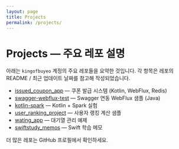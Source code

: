 ```yaml
---
layout: page
title: Projects
permalink: /projects/
---
```



# Projects — 주요 레포 설명


아래는 `kingofbuyeo` 계정의 주요 레포들을 요약한 것입니다. 각 항목은 레포의 README / 최근 업데이트 날짜를 참고해 작성되었습니다.


- [issued_coupon_app](/projects/issued_coupon_app) — 쿠폰 발급 시스템 (Kotlin, WebFlux, Redis)
- [swagger-webflux-test](/projects/swagger-webflux-test) — Swagger 연동 WebFlux 샘플 (Java)
- [kotlin-spark](/projects/kotlin-spark) — Kotlin + Spark 실험
- [user_ranking_project](/projects/user_ranking_project) — 사용자 랭킹 계산 샘플
- [wating_app](/projects/wating_app) — 대기열 관리 예제
- [swiftstudy_memos](/projects/swiftstudy_memos) — Swift 학습 메모


더 많은 레포는 GitHub 프로필에서 확인하세요.
